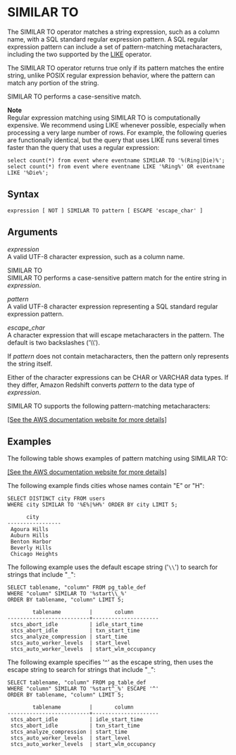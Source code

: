 # SIMILAR TO<a name="pattern-matching-conditions-similar-to"></a>

The SIMILAR TO operator matches a string expression, such as a column name, with a SQL standard regular expression pattern\. A SQL regular expression pattern can include a set of pattern\-matching metacharacters, including the two supported by the [LIKE](r_patternmatching_condition_like.md) operator\. 

The SIMILAR TO operator returns true only if its pattern matches the entire string, unlike POSIX regular expression behavior, where the pattern can match any portion of the string\. 

SIMILAR TO performs a case\-sensitive match\. 

**Note**  
Regular expression matching using SIMILAR TO is computationally expensive\. We recommend using LIKE whenever possible, especially when processing a very large number of rows\. For example, the following queries are functionally identical, but the query that uses LIKE runs several times faster than the query that uses a regular expression:  

```
select count(*) from event where eventname SIMILAR TO '%(Ring|Die)%'; 
select count(*) from event where eventname LIKE '%Ring%' OR eventname LIKE '%Die%';
```

## Syntax<a name="pattern-matching-conditions-similar-to-synopsis"></a>

```
expression [ NOT ] SIMILAR TO pattern [ ESCAPE 'escape_char' ]
```

## Arguments<a name="pattern-matching-conditions-similar-to-arguments"></a>

 *expression*   
A valid UTF\-8 character expression, such as a column name\. 

SIMILAR TO  
SIMILAR TO performs a case\-sensitive pattern match for the entire string in *expression*\. 

 *pattern*   
A valid UTF\-8 character expression representing a SQL standard regular expression pattern\. 

 *escape\_char*   
A character expression that will escape metacharacters in the pattern\. The default is two backslashes \('\\\\'\)\. 

If *pattern* does not contain metacharacters, then the pattern only represents the string itself\.

Either of the character expressions can be CHAR or VARCHAR data types\. If they differ, Amazon Redshift converts *pattern* to the data type of *expression*\. 

SIMILAR TO supports the following pattern\-matching metacharacters: 

[\[See the AWS documentation website for more details\]](http://docs.aws.amazon.com/redshift/latest/dg/pattern-matching-conditions-similar-to.html)

## Examples<a name="pattern-matching-conditions-similar-to-examples"></a>

The following table shows examples of pattern matching using SIMILAR TO:

[\[See the AWS documentation website for more details\]](http://docs.aws.amazon.com/redshift/latest/dg/pattern-matching-conditions-similar-to.html)

The following example finds cities whose names contain "E" or "H": 

```
SELECT DISTINCT city FROM users
WHERE city SIMILAR TO '%E%|%H%' ORDER BY city LIMIT 5;

      city
-----------------
 Agoura Hills
 Auburn Hills
 Benton Harbor
 Beverly Hills
 Chicago Heights
```

The following example uses the default escape string \('`\\`'\) to search for strings that include "`_`":

```
SELECT tablename, "column" FROM pg_table_def
WHERE "column" SIMILAR TO '%start\\_%'
ORDER BY tablename, "column" LIMIT 5;

        tablename         |       column
--------------------------+---------------------
 stcs_abort_idle          | idle_start_time
 stcs_abort_idle          | txn_start_time
 stcs_analyze_compression | start_time
 stcs_auto_worker_levels  | start_level
 stcs_auto_worker_levels  | start_wlm_occupancy
```

The following example specifies '`^`' as the escape string, then uses the escape string to search for strings that include "`_`": 

```
SELECT tablename, "column" FROM pg_table_def
WHERE "column" SIMILAR TO '%start^_%' ESCAPE '^'
ORDER BY tablename, "column" LIMIT 5;

        tablename         |       column
--------------------------+---------------------
 stcs_abort_idle          | idle_start_time
 stcs_abort_idle          | txn_start_time
 stcs_analyze_compression | start_time
 stcs_auto_worker_levels  | start_level
 stcs_auto_worker_levels  | start_wlm_occupancy
```